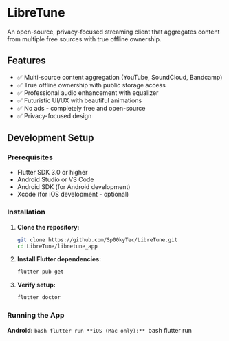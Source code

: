 # LibreTune

An open-source, privacy-focused streaming client that aggregates content from multiple free sources with true offline ownership.

## Features
- ✅ Multi-source content aggregation (YouTube, SoundCloud, Bandcamp)
- ✅ True offline ownership with public storage access
- ✅ Professional audio enhancement with equalizer
- ✅ Futuristic UI/UX with beautiful animations
- ✅ No ads - completely free and open-source
- ✅ Privacy-focused design

## Development Setup

### Prerequisites
- Flutter SDK 3.0 or higher
- Android Studio or VS Code
- Android SDK (for Android development)
- Xcode (for iOS development - optional)

### Installation

1. **Clone the repository:**
   ```bash
   git clone https://github.com/Sp00kyTec/LibreTune.git
   cd LibreTune/libretune_app

2. **Install Flutter dependencies:** 
    ```bash
    flutter pub get

3. **Verify setup:**
    ```bash
    flutter doctor

### Running the App 
**Android:**
    ```bash
    flutter run
**iOS (Mac only):**
    ```bash
    flutter run
